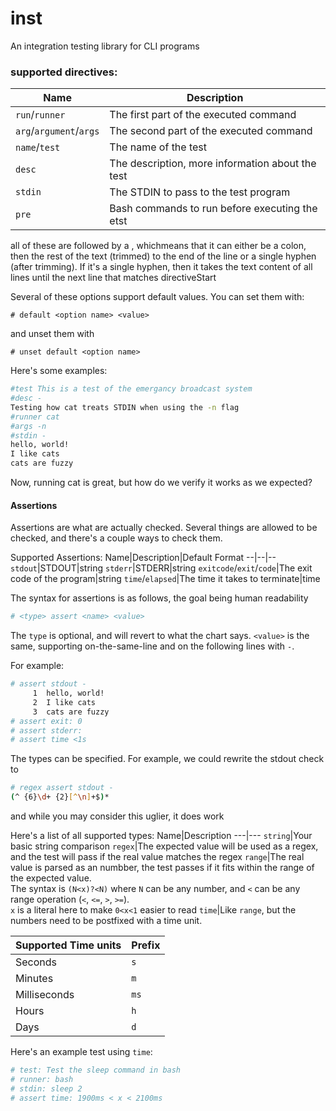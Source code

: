 # inst
An integration testing library for CLI programs



### supported directives:
Name|Description
--|--
`run`/`runner`|The first part of the executed command
`arg`/`argument`/`args`|The second part of the executed command
`name`/`test` | The name of the test
`desc` | The description, more information about the test
`stdin` | The STDIN to pass to the test program
`pre` | Bash commands to run before executing the etst


all of these are followed by a <value>, whichmeans that it can either be a colon, then the rest of the text (trimmed) to the end of the line
or a single hyphen (after trimming). If it's a single hyphen, then it takes the text content of all lines
until the next line that matches directiveStart

Several of these options support default values. You can set them with:

```
# default <option name> <value>
```
and unset them with
```
# unset default <option name>
```
Here's some examples:
```bash
#test This is a test of the emergancy broadcast system
#desc - 
Testing how cat treats STDIN when using the -n flag
#runner cat
#args -n
#stdin -
hello, world!
I like cats
cats are fuzzy
```
Now, running cat is great, but how do we verify it works as we expected?

#### Assertions
Assertions are what are actually checked. Several things are allowed to be checked, and there's a couple ways to check them.

Supported Assertions:
Name|Description|Default Format
--|--|--
`stdout`|STDOUT|string
`stderr`|STDERR|string
`exitcode`/`exit`/`code`|The exit code of the program|string
`time`/`elapsed`|The time it takes to terminate|time

The syntax for assertions is as follows, the goal being human readability
```bash
# <type> assert <name> <value>
```
The `type` is optional, and will revert to what the chart says. `<value>` is the same, supporting on-the-same-line and on the following lines with `-`.

For example:
```bash
# assert stdout -
     1  hello, world!
     2  I like cats
     3  cats are fuzzy
# assert exit: 0
# assert stderr: 
# assert time <1s
```

The types can be specified. For example, we could rewrite the stdout check to
```bash
# regex assert stdout -
(^ {6}\d+ {2}[^\n]+$)*
```
and while you may consider this uglier, it does work

Here's a list of all supported types:
Name|Description
---|---
`string`|Your basic string comparison
`regex`|The expected value will be used as a regex, and the test will pass if the real value matches the regex
`range`|The real value is parsed as an numbber, the test passes if it fits within the range of the expected value.<br/>The syntax is `(N<x)?<N)` where `N` can be any number, and `<` can be any range operation (`<`, `<=`, `>`, `>=`). <br/>`x` is a literal here to make `0<x<1` easier to read
`time`|Like `range`, but the numbers need to be postfixed with a time unit.


Supported Time units|Prefix
---|---
Seconds|`s`
Minutes|`m`
Milliseconds|`ms`
Hours|`h`
Days|`d`



Here's an example test using `time`:
```bash
# test: Test the sleep command in bash
# runner: bash
# stdin: sleep 2
# assert time: 1900ms < x < 2100ms
```

